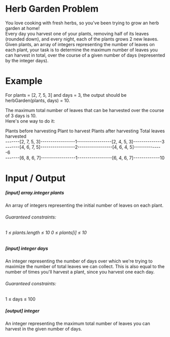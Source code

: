 # Herb Garden Problem

You love cooking with fresh herbs, so you've been trying to grow an herb garden at home!  
Every day you harvest one of your plants, removing half of its leaves (rounded down), and every night, each of the plants grows 2 new leaves.  
Given plants, an array of integers representing the number of leaves on each plant, your task is to determine the maximum number of leaves you can harvest in total, over the course of a given number of days (represented by the integer days).

# Example  
For plants = [2, 7, 5, 3] and days = 3,  the output should be herbGarden(plants, days) = 10.

The maximum total number of leaves that can be harvested over the course of 3 days is 10.  
Here's one way to do it:

Plants before harvesting Plant to harvest Plants after harvesting Total leaves harvested  
-------[2, 7, 5, 3]-----------------1-----------------[2, 4, 5, 3]--------------3  
-------[4, 6, 7, 5]-----------------2-----------------[4, 6, 4, 5]--------------6  
-------[6, 8, 6, 7]-----------------1-----------------[6, 4, 6, 7]-------------10  

# Input / Output

<h5>[input] array.integer plants</h5>  
An array of integers representing the initial number of leaves on each plant.

<h6>Guaranteed constraints:<h6>  
1 ≤ plants.length ≤ 10  
0 ≤ plants[i] ≤ 10  

<h5>[input] integer days</h5>  
An integer representing the number of days over which we're trying to maximize the number of total leaves we can collect.  
This is also equal to the number of times you'll harvest a plant, since you harvest one each day.

<h6>Guaranteed constraints:</h6>  
1 ≤ days ≤ 100

<h5>[output] integer</h5>  
An integer representing the maximum total number of leaves you can harvest in the given number of days.
